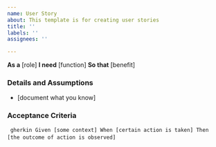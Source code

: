 ```yaml
---
name: User Story
about: This template is for creating user stories
title: ''
labels: ''
assignees: ''

---
```


**As a** [role]
**I need** [function]
**So that** [benefit]

### Details and Assumptions
* [document what you know]

### Acceptance Criteria

` ` ` gherkin
Given [some context]
When [certain action is taken]
Then  [the outcome of action is observed]
` ` `

